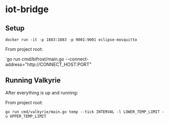 # iot-bridge

## Setup

`docker run -it -p 1883:1883 -p 9001:9001 eclipse-mosquitto`

From project root:

`go run cmd/bifrost/main.go --connect-address="http://CONNECT_HOST:PORT"

## Running Valkyrie

After everything is up and running:

From project root:

`go run cmd/valkyrie/main.go temp --tick INTERVAL -l LOWER_TEMP_LIMIT -u UPPER_TEMP_LIMIT`





